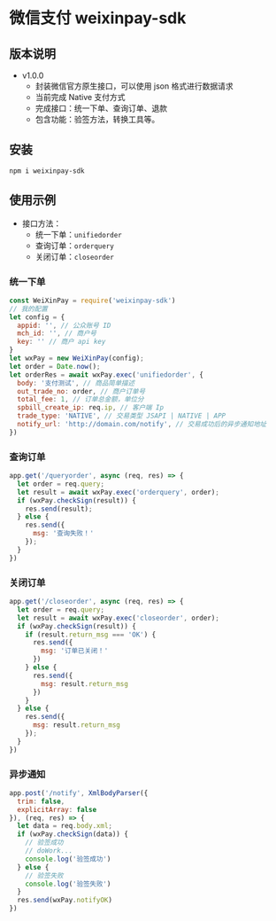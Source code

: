 # 微信支付 weixinpay-sdk

## 版本说明

* v1.0.0
  * 封装微信官方原生接口，可以使用 json 格式进行数据请求
  * 当前完成 Native 支付方式
  * 完成接口：统一下单、查询订单、退款
  * 包含功能：验签方法，转换工具等。

## 安装

`npm i weixinpay-sdk`

## 使用示例

* 接口方法：
  * 统一下单：`unifiedorder`
  * 查询订单：`orderquery`
  * 关闭订单：`closeorder`

### 统一下单

```JavaScript
const WeiXinPay = require('weixinpay-sdk')
// 我的配置
let config = {
  appid: '', // 公众账号 ID
  mch_id: '', // 商户号
  key: '' // 商户 api key
}
let wxPay = new WeiXinPay(config);
let order = Date.now();
let orderRes = await wxPay.exec('unifiedorder', {
  body: '支付测试', // 商品简单描述
  out_trade_no: order, // 商户订单号
  total_fee: 1, // 订单总金额，单位分
  spbill_create_ip: req.ip, // 客户端 Ip
  trade_type: 'NATIVE', // 交易类型 JSAPI | NATIVE | APP
  notify_url: 'http://domain.com/notify', // 交易成功后的异步通知地址
})
```

### 查询订单

```javascript
app.get('/queryorder', async (req, res) => {
  let order = req.query;
  let result = await wxPay.exec('orderquery', order);
  if (wxPay.checkSign(result)) {
    res.send(result);
  } else {
    res.send({
      msg: '查询失败！'
    });
  }
})
```

### 关闭订单

```javascript
app.get('/closeorder', async (req, res) => {
  let order = req.query;
  let result = await wxPay.exec('closeorder', order);
  if (wxPay.checkSign(result)) {
    if (result.return_msg === 'OK') {
      res.send({
        msg: '订单已关闭！'
      })
    } else {
      res.send({
        msg: result.return_msg
      })
    }
  } else {
    res.send({
      msg: result.return_msg
    });
  }
})
```

### 异步通知

```javascript
app.post('/notify', XmlBodyParser({
  trim: false,
  explicitArray: false
}), (req, res) => {
  let data = req.body.xml;
  if (wxPay.checkSign(data)) {
    // 验签成功
    // doWork...
    console.log('验签成功')
  } else {
    // 验签失败
    console.log('验签失败')
  }
  res.send(wxPay.notifyOK)
})
```
